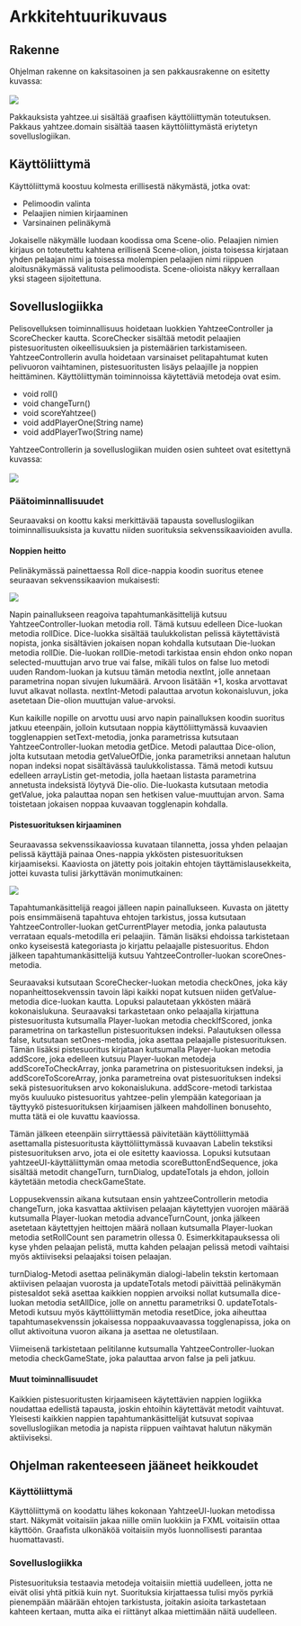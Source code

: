
# Arkkitehtuurikuvaus

## Rakenne

Ohjelman rakenne on kaksitasoinen ja sen pakkausrakenne on esitetty kuvassa:
<br/>
<br/>
<img src="https://github.com/Hiisable/ot-harjoitustyo/blob/master/dokumentointi/kuvat/Pakkausrakenne.png">
<br/>

Pakkauksista yahtzee.ui sisältää graafisen käyttöliittymän toteutuksen. Pakkaus yahtzee.domain sisältää taasen käyttöliittymästä eriytetyn sovelluslogiikan.

## Käyttöliittymä

Käyttöliittymä koostuu kolmesta erillisestä näkymästä, jotka ovat:

* Pelimoodin valinta
* Pelaajien nimien kirjaaminen
* Varsinainen pelinäkymä

Jokaiselle näkymälle luodaan koodissa oma Scene-olio. Pelaajien nimien kirjaus on toteutettu kahtena erillisenä Scene-olion, joista toisessa kirjataan yhden pelaajan nimi ja toisessa molempien pelaajien nimi riippuen aloitusnäkymässä valitusta pelimoodista. Scene-olioista näkyy kerrallaan yksi stageen sijoitettuna.

## Sovelluslogiikka

Pelisovelluksen toiminnallisuus hoidetaan luokkien YahtzeeController ja ScoreChecker kautta. ScoreChecker sisältää metodit pelaajien pistesuoritusten oikeellisuuksien ja pistemäärien tarkistamiseen. YahtzeeControllerin avulla hoidetaan varsinaiset pelitapahtumat kuten pelivuoron vaihtaminen, pistesuoritusten lisäys pelaajille ja noppien heittäminen. Käyttöliittymän toiminnoissa käytettäviä metodeja ovat esim.

* void roll()
* void changeTurn()
* void scoreYahtzee()
* void addPlayerOne(String name)
* void addPlayerTwo(String name)

YahtzeeControllerin ja sovelluslogiikan muiden osien suhteet ovat esitettynä kuvassa:
<br/>
<br/>
<img src="https://github.com/Hiisable/ot-harjoitustyo/blob/master/dokumentointi/kuvat/uusi_luokkakaavio.png">

### Päätoiminnallisuudet

Seuraavaksi on koottu kaksi merkittävää tapausta sovelluslogiikan toiminnallisuuksista ja kuvattu niiden suorituksia sekvenssikaavioiden avulla.

#### Noppien heitto

Pelinäkymässä painettaessa Roll dice-nappia koodin suoritus etenee seuraavan sekvenssikaavion mukaisesti:

<img src="https://github.com/Hiisable/ot-harjoitustyo/blob/master/dokumentointi/kuvat/Dice%20Rolling%20Sequence.png">

Napin painallukseen reagoiva tapahtumankäsittelijä kutsuu YahtzeeController-luokan metodia roll. Tämä kutsuu edelleen Dice-luokan metodia rollDice. Dice-luokka sisältää taulukkolistan pelissä käytettävistä nopista, jonka sisältävien jokaisen nopan kohdalla kutsutaan Die-luokan metodia rollDie. Die-luokan rollDie-metodi tarkistaa ensin ehdon onko nopan selected-muuttujan arvo true vai false, mikäli tulos on false luo metodi uuden Random-luokan ja kutsuu tämän metodia nextInt, jolle annetaan parametrina nopan sivujen lukumäärä. Arvoon lisätään +1, koska arvottavat luvut alkavat nollasta. nextInt-Metodi palauttaa arvotun kokonaisluvun, joka asetetaan Die-olion muuttujan value-arvoksi.

Kun kaikille nopille on arvottu uusi arvo napin painalluksen koodin suoritus jatkuu eteenpäin, jolloin kutsutaan noppia käyttöliittymässä kuvaavien togglenappien setText-metodia, jonka parametrissa kutsutaan YahtzeeController-luokan metodia getDice. Metodi palauttaa Dice-olion, jolta kutsutaan metodia getValueOfDie, jonka parametriksi annetaan halutun nopan indeksi nopat sisältävässä taulukkolistassa. Tämä metodi kutsuu edelleen arrayListin get-metodia, jolla haetaan listasta parametrina annetusta indeksistä löytyvä Die-olio. Die-luokasta kutsutaan metodia getValue, joka palauttaa nopan sen hetkisen value-muuttujan arvon. Sama toistetaan jokaisen noppaa kuvaavan togglenapin kohdalla.

#### Pistesuorituksen kirjaaminen

Seuraavassa sekvenssikaaviossa kuvataan tilannetta, jossa yhden pelaajan pelissä käyttäjä painaa Ones-nappia ykkösten pistesuorituksen kirjaamiseksi. Kaaviosta on jätetty pois joitakin ehtojen täyttämislausekkeita, jottei kuvasta tulisi järkyttävän monimutkainen:

<img src="https://github.com/Hiisable/ot-harjoitustyo/blob/master/dokumentointi/kuvat/Scoring%20Sequence.png">

Tapahtumankäsittelijä reagoi jälleen napin painallukseen. Kuvasta on jätetty pois ensimmäisenä tapahtuva ehtojen tarkistus, jossa kutsutaan YahtzeeController-luokan getCurrentPlayer metodia, jonka palautusta verrataan equals-metodilla eri pelaajiin. Tämän lisäksi ehdoissa tarkistetaan onko kyseisestä kategoriasta jo kirjattu pelaajalle pistesuoritus. Ehdon jälkeen tapahtumankäsittelijä kutsuu YahtzeeController-luokan scoreOnes-metodia. 

Seuraavaksi kutsutaan ScoreChecker-luokan metodia checkOnes, joka käy nopanheittosekvenssin tavoin läpi kaikki nopat kutsuen niiden getValue-metodia dice-luokan kautta. Lopuksi palautetaan ykkösten määrä kokonaislukuna. Seuraavaksi tarkastetaan onko pelaajalla kirjattuna pistesuoritusta kutsumalla Player-luokan metodia checkIfScored, jonka parametrina on tarkastellun pistesuorituksen indeksi. Palautuksen ollessa false, kutsutaan setOnes-metodia, joka asettaa pelaajalle pistesuorituksen. Tämän lisäksi pistesuoritus kirjataan kutsumalla Player-luokan metodia addScore, joka edelleen kutsuu Player-luokan metodeja addScoreToCheckArray, jonka parametrina on pistesuorituksen indeksi, ja addScoreToScoreArray, jonka parametreina ovat pistesuorituksen indeksi sekä pistesuorituksen arvo kokonaislukuna. addScore-metodi tarkistaa myös kuuluuko pistesuoritus yahtzee-pelin ylempään kategoriaan ja täyttyykö pistesuorituksen kirjaamisen jälkeen mahdollinen bonusehto, mutta tätä ei ole kuvattu kaaviossa.

Tämän jälkeen eteenpäin siirryttäessä päivitetään käyttöliittymää asettamalla pistesuoritusta käyttöliittymässä kuvaavan Labelin tekstiksi pistesuorituksen arvo, jota ei ole esitetty kaaviossa. Lopuksi kutsutaan yahtzeeUI-käyttäliittymän omaa metodia scoreButtonEndSequence, joka sisältää metodit changeTurn, turnDialog, updateTotals ja ehdon, jolloin käytetään metodia checkGameState.

Loppusekvenssin aikana kutsutaan ensin yahtzeeControllerin metodia changeTurn, joka kasvattaa aktiivisen pelaajan käytettyjen vuorojen määrää kutsumalla Player-luokan metodia advanceTurnCount, jonka jälkeen asetetaan käytettyjen heittojen määrä nollaan kutsumalla Player-luokan metodia setRollCount sen parametrin ollessa 0. Esimerkkitapauksessa oli kyse yhden pelaajan pelistä, mutta kahden pelaajan pelissä metodi vaihtaisi myös aktiiviseksi pelaajaksi toisen pelaajan. 

turnDialog-Metodi asettaa pelinäkymän dialogi-labelin tekstin kertomaan aktiivisen pelaajan vuorosta ja updateTotals metodi päivittää pelinäkymän pistesaldot sekä asettaa kaikkien noppien arvoiksi nollat kutsumalla dice-luokan metodia setAllDice, jolle on annettu parametriksi 0. updateTotals-Metodi kutsuu myös käyttöliittymän metodia resetDice, joka aiheuttaa tapahtumasekvenssin jokaisessa noppaakuvaavassa togglenapissa, joka on ollut aktivoituna vuoron aikana ja asettaa ne oletustilaan.

Viimeisenä tarkistetaan pelitilanne kutsumalla YahtzeeController-luokan metodia checkGameState, joka palauttaa arvon false ja peli jatkuu.

#### Muut toiminnallisuudet

Kaikkien pistesuoritusten kirjaamiseen käytettävien nappien logiikka noudattaa edellistä tapausta, joskin ehtoihin käytettävät metodit vaihtuvat. Yleisesti kaikkien nappien tapahtumankäsittelijät kutsuvat sopivaa sovelluslogiikan metodia ja napista riippuen vaihtavat halutun näkymän aktiiviseksi.

## Ohjelman rakenteeseen jääneet heikkoudet

### Käyttöliittymä

Käyttöliittymä on koodattu lähes kokonaan YahtzeeUI-luokan metodissa start. Näkymät voitaisiin jakaa niille omiin luokkiin ja FXML voitaisiin ottaa käyttöön. Graafista ulkonäköä voitaisiin myös luonnollisesti parantaa huomattavasti.

### Sovelluslogiikka

Pistesuorituksia testaavia metodeja voitaisiin miettiä uudelleen, jotta ne eivät olisi yhtä pitkiä kuin nyt. Suorituksia kirjattaessa tulisi myös pyrkiä pienempään määrään ehtojen tarkistusta, joitakin asioita tarkastetaan kahteen kertaan, mutta aika ei riittänyt alkaa miettimään näitä uudelleen.
